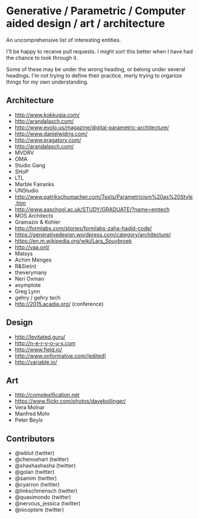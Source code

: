# Generative / Parametric / Computer aided design / art / architecture

An uncomprehensive list of interesting entities.

I'll be happy to receive pull requests. I might sort this better when I have had the chance to look through it. 

Some of these may be under the wrong heading, or belong under several headings. I'm not trying to define their practice, merly trying to organize things for my own understanding.


## Architecture

 - http://www.kokkugia.com/
 - http://arandalasch.com/
 - http://www.evolo.us/magazine/digital-parametric-architecture/
 - http://www.danielwidrig.com/
 - http://www.eragatory.com/
 - http://arandalasch.com/
 - MVDRV
 - OMA
 - Studio Gang
 - SHoP
 - LTL 
 - Marble Fairanks
 - UNStudio
 - http://www.patrikschumacher.com/Texts/Parametricism%20as%20Style.htm
 - http://www.aaschool.ac.uk/STUDY/GRADUATE/?name=emtech
 - MOS Architects
 - Gramazio & Kohler
 - http://formlabs.com/stories/formlabs-zaha-hadid-code/
 - https://generativedesign.wordpress.com/category/architecture/
 - https://en.m.wikipedia.org/wiki/Lars_Spuybroek
 - http://vaa.onl/
 - Matsys
 - Achim Menges
 - R&Sie(n)
 - theverymany
 - Neri Oxman
 - asymptote
 - Greg Lynn
 - gehry / gehry tech
 - http://2015.acadia.org/ (conference)


## Design

 - http://levitated.guru/
 - http://n-e-r-v-o-u-s.com
 - http://www.field.io/
 - http://www.onformative.com/(edited)
 - http://variable.io/


## Art
 - http://complexification.net
 - https://www.flickr.com/photos/davebollinger/
 - Vera Molnar
 - Manfred Mohr
 - Peter Beyls


## Contributors 

 - @wblut (twitter)
 - @chenoehart (twitter)
 - @shashashasha (twitter)
 - @golan (twitter)
 - @samim (twitter)
 - @cyarron (twitter)
 - @linkschmensch (twitter)
 - @quasimondo (twitter)
 - @nervous_jessica (twitter)
 - @nicoptere (twitter)

